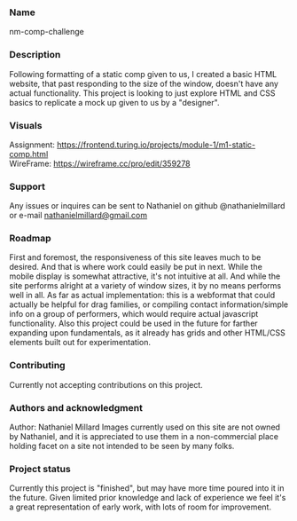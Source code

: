 ### Name
nm-comp-challenge

### Description
Following formatting of a static comp given to us, I created a basic HTML website, that past responding to the size of the window, doesn't have any actual functionality. This project is looking to just explore HTML and CSS basics to replicate a mock up given to us by a "designer".

### Visuals
Assignment: https://frontend.turing.io/projects/module-1/m1-static-comp.html  
WireFrame: https://wireframe.cc/pro/edit/359278

### Support
Any issues or inquires can be sent to Nathaniel on github @nathanielmillard
or e-mail nathanielmillard@gmail.com

### Roadmap
First and foremost, the responsiveness of this site leaves much to be desired. And that is where work could easily be put in next. While the mobile display is somewhat attractive, it's not intuitive at all. And while the site performs alright at a variety of window sizes, it by no means performs well in all. 
As far as actual implementation: this is a webformat that could actually be helpful for drag families, or compiling contact information/simple info on a group of performers, which would require actual javascript functionality. Also this project could be used in the future for farther expanding upon fundamentals, as it already has grids and other HTML/CSS elements built out for experimentation.

### Contributing
Currently not accepting contributions on this project.

### Authors and acknowledgment
Author: Nathaniel Millard
Images currently used on this site are not owned by Nathaniel, and it is appreciated to use them in a non-commercial place holding facet on a site not intended to be seen by many folks.

### Project status
Currently this project is "finished", but may have more time poured into it in the future. Given limited prior knowledge and lack of experience we feel it's a great representation of early work, with lots of room for improvement.
